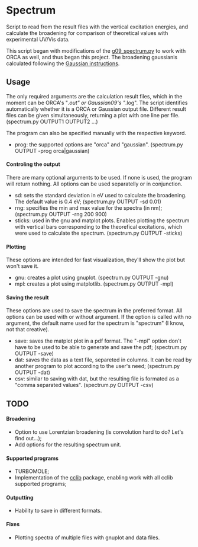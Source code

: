 # Spectrum

Script to read from the result files with the vertical excitation energies, and calculate the broadening for comparison of theoretical values with experimental UV/Vis data.

This script began with modifications of the [g09_spectrum.py](https://github.com/mdommett/compchem-scripts/blob/master/g09_spectrum.py) to work with ORCA as well, and thus began this project. The broadening gaussianis calculated following the [Gaussian instructions](http://gaussian.com/uvvisplot/).

## Usage
The only required arguments are the calculation result files, which in the moment can be ORCA's "*.out" or Gaussian09's "*.log". The script identifies automatically whether it is a ORCA or Gaussian output file. Different result files can be given simultaneously, returning a plot with one line per file.
(spectrum&#46;py OUTPUT1 OUTPUT2 ...)

The program can also be specified manually with the respective keyword.
- prog: the supported options are "orca" and "gaussian".
(spectrum&#46;py OUTPUT -prog orca|gaussian)

#### Controling the output
There are many optional arguments to be used. If none is used, the program will return nothing. All options can be used separatelly or in conjunction.

- sd: sets the standard deviation in eV used to calculate the broadening. The default value is 0.4 eV;
(spectrum&#46;py OUTPUT -sd 0.01)
- rng: specifies the min and max value for the spectra (in nm);
(spectrum&#46;py OUTPUT -rng 200 900)
- sticks: used in the gnu and matplot plots. Enables plotting the spectrum with vertical bars corresponding to the theorefical excitations, which were used to calculate the spectrum.
(spectrum&#46;py OUTPUT -sticks)

#### Plotting
These options are intended for fast visualization, they'll show the plot but won't save it.

- gnu: creates a plot using gnuplot.
(spectrum&#46;py OUTPUT -gnu)
- mpl: creates a plot using matplotlib.
(spectrum&#46;py OUTPUT -mpl)

#### Saving the result
These options are used to save the spectrum in the preferred format. All options can be used with or without argument. If the option is called with no argument, the default name used for the spectrum is "spectrum" (I know, not that creative).

- save: saves the matplot plot in a pdf format. The "-mpl" option don't have to be used to be able to generate and save the pdf;
(spectrum&#46;py OUTPUT -save)
- dat: saves the data as a text file, separeted in columns. It can be read by another program to plot according to the user's need;
(spectrum&#46;py OUTPUT -dat)
- csv: similar to saving with dat, but the resulting file is formated as a "comma separated values".
(spectrum&#46;py OUTPUT -csv)

## TODO
#### Broadening
- Option to use Lorentzian broadening (is convolution hard to do? Let's find out...);
- Add options for the resulting spectrum unit.

#### Supported programs
- TURBOMOLE;
- Implementation of the [cclib](https://cclib.github.io/) package, enabling work with all cclib supported programs;

#### Outputting
- Hability to save in different formats.

#### Fixes
- Plotting spectra of multiple files with gnuplot and data files.